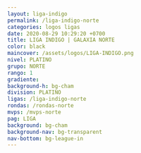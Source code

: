 ```yaml
---
layout: liga-indigo
permalink: /liga-indigo-norte
categories: logos ligas
date: 2020-08-29 10:29:20 +0700
title: LIGA INDIGO | GALAXIA NORTE
color: black
maincover: /assets/logos/LIGA-INDIGO.png
nivel: PLATINO
grupo: NORTE
rango: 1
gradiente: 
background-h: bg-cham
division: PLATINO
ligas: /liga-indigo-norte
rondas: /rondas-norte
mvps: /mvps-norte
pag: LIGA
background: bg-cham
background-nav: bg-transparent
nav-bottom: bg-league-in
---
```

